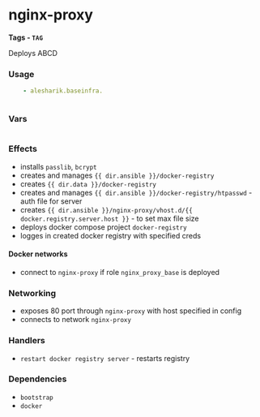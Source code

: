 # nginx-proxy
__Tags - `TAG`__

Deploys ABCD

### Usage
```yaml
    - alesharik.baseinfra.
```
```yaml

```

### Vars
```yaml
```

### Effects
- installs `passlib`, `bcrypt`
- creates and manages `{{ dir.ansible }}/docker-registry`
- creates `{{ dir.data }}/docker-registry`
- creates and manages `{{ dir.ansible }}/docker-registry/htpasswd` - auth file for server
- creates `{{ dir.ansible }}/nginx-proxy/vhost.d/{{ docker.registry.server.host }}` - to set max file size
- deploys docker compose project `docker-registry`
- logges in created docker registry with specified creds 

#### Docker networks
- connect to `nginx-proxy` if role `nginx_proxy_base` is deployed

### Networking
- exposes 80 port through `nginx-proxy` with host specified in config 
- connects to network `nginx-proxy`

### Handlers
- `restart docker registry server` - restarts registry

### Dependencies
- `bootstrap`
- `docker`